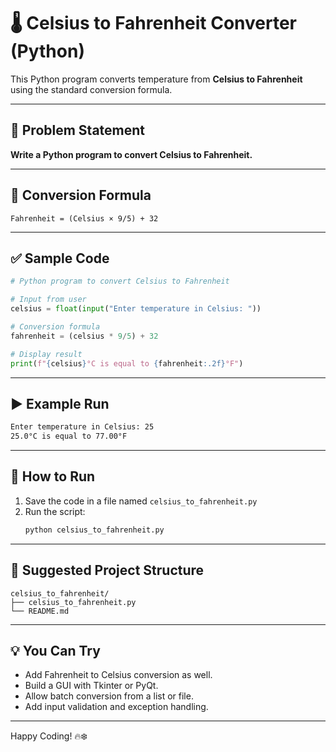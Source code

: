 # 🌡️ Celsius to Fahrenheit Converter (Python)

This Python program converts temperature from **Celsius to Fahrenheit** using the standard conversion formula.

---

## 📌 Problem Statement

**Write a Python program to convert Celsius to Fahrenheit.**

---

## 🧮 Conversion Formula

```
Fahrenheit = (Celsius × 9/5) + 32
```

---

## ✅ Sample Code

```python
# Python program to convert Celsius to Fahrenheit

# Input from user
celsius = float(input("Enter temperature in Celsius: "))

# Conversion formula
fahrenheit = (celsius * 9/5) + 32

# Display result
print(f"{celsius}°C is equal to {fahrenheit:.2f}°F")
```

---

## ▶️ Example Run

```bash
Enter temperature in Celsius: 25
25.0°C is equal to 77.00°F
```

---

## 🚀 How to Run

1. Save the code in a file named `celsius_to_fahrenheit.py`
2. Run the script:
   ```bash
   python celsius_to_fahrenheit.py
   ```

---

## 📁 Suggested Project Structure

```
celsius_to_fahrenheit/
├── celsius_to_fahrenheit.py
└── README.md
```

---

## 💡 You Can Try

- Add Fahrenheit to Celsius conversion as well.
- Build a GUI with Tkinter or PyQt.
- Allow batch conversion from a list or file.
- Add input validation and exception handling.

---

Happy Coding! 🔥❄️

